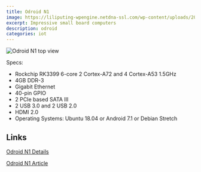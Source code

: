 ```yaml
---
title: Odroid N1
image: https://liliputing-wpengine.netdna-ssl.com/wp-content/uploads/2018/02/n1_01.jpg
excerpt: Impressive small board computers
description: odroid
categories: iot
---
```

![Odroid N1 top view](https://liliputing-wpengine.netdna-ssl.com/wp-content/uploads/2018/02/n1_03.jpg)

Specs:
- Rockchip RK3399 6-core 2 Cortex-A72 and 4 Cortex-A53 1.5GHz
- 4GB DDR-3
- Gigabit Ethernet
- 40-pin GPIO
- 2 PCIe based SATA III
- 2 USB 3.0 and 2 USB 2.0
- HDMI 2.0 
- Operating Systems: Ubuntu 18.04 or Android 7.1 or Debian Stretch

## Links
[Odroid N1 Details](https://www.cnx-software.com/2018/02/06/hardkernel-unveils-odroid-n1-board-with-rockchip-rk3399-processor-4gb-ram-dual-sata-and-more/)

[Odroid N1 Article](http://www.zdnet.com/article/raspberry-pi-3-left-in-the-dust-six-core-odroid-n1-is-6x-faster-but-3x-the-price/)
